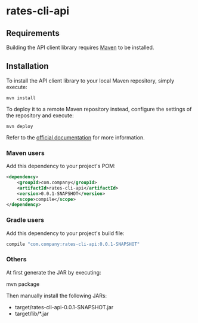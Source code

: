 # rates-cli-api

## Requirements

Building the API client library requires [Maven](https://maven.apache.org/) to be installed.

## Installation

To install the API client library to your local Maven repository, simply execute:

```shell
mvn install
```

To deploy it to a remote Maven repository instead, configure the settings of the repository and execute:

```shell
mvn deploy
```

Refer to the [official documentation](https://maven.apache.org/plugins/maven-deploy-plugin/usage.html) for more information.

### Maven users

Add this dependency to your project's POM:

```xml
<dependency>
    <groupId>com.company</groupId>
    <artifactId>rates-cli-api</artifactId>
    <version>0.0.1-SNAPSHOT</version>
    <scope>compile</scope>
</dependency>
```

### Gradle users

Add this dependency to your project's build file:

```groovy
compile "com.company:rates-cli-api:0.0.1-SNAPSHOT"
```

### Others

At first generate the JAR by executing:

mvn package

Then manually install the following JARs:

* target/rates-cli-api-0.0.1-SNAPSHOT.jar
* target/lib/*.jar
